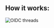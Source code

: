 ## How it works:

![OIDC threads](https://miro.medium.com/max/1080/1*quwFs1fFCvTvLT80e_QHVA.png "OIDC threads")


 
